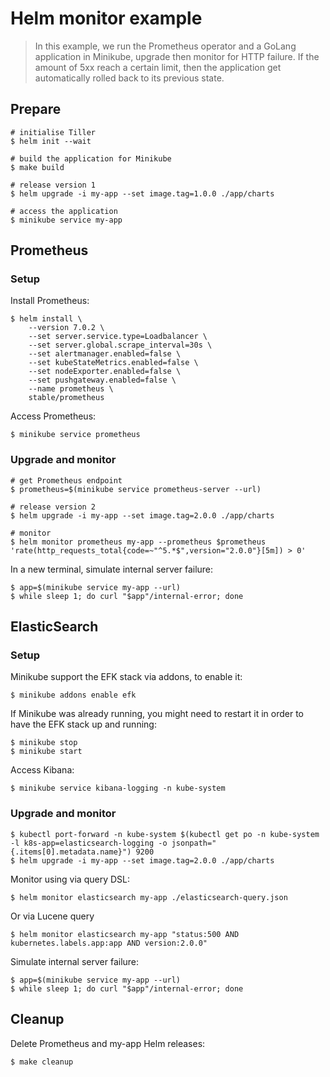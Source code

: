 Helm monitor example
====================

> In this example, we run the Prometheus operator and a GoLang application in
Minikube, upgrade then monitor for HTTP failure. If the amount of 5xx reach a
certain limit, then the application get automatically rolled back to its
previous state.


## Prepare

```
# initialise Tiller
$ helm init --wait

# build the application for Minikube
$ make build

# release version 1
$ helm upgrade -i my-app --set image.tag=1.0.0 ./app/charts

# access the application
$ minikube service my-app
```

## Prometheus

### Setup

Install Prometheus:

```
$ helm install \
    --version 7.0.2 \
    --set server.service.type=Loadbalancer \
    --set server.global.scrape_interval=30s \
    --set alertmanager.enabled=false \
    --set kubeStateMetrics.enabled=false \
    --set nodeExporter.enabled=false \
    --set pushgateway.enabled=false \
    --name prometheus \
    stable/prometheus
```

Access Prometheus:

```
$ minikube service prometheus
```

### Upgrade and monitor

```
# get Prometheus endpoint
$ prometheus=$(minikube service prometheus-server --url)

# release version 2
$ helm upgrade -i my-app --set image.tag=2.0.0 ./app/charts

# monitor
$ helm monitor prometheus my-app --prometheus $prometheus 'rate(http_requests_total{code=~"^5.*$",version="2.0.0"}[5m]) > 0'
```

In a new terminal, simulate internal server failure:

```
$ app=$(minikube service my-app --url)
$ while sleep 1; do curl "$app"/internal-error; done
```

## ElasticSearch

### Setup

Minikube support the EFK stack via addons, to enable it:

```
$ minikube addons enable efk
```

If Minikube was already running, you might need to restart it in order to have
the EFK stack up and running:

```
$ minikube stop
$ minikube start
```

Access Kibana:

```
$ minikube service kibana-logging -n kube-system
```

### Upgrade and monitor

```
$ kubectl port-forward -n kube-system $(kubectl get po -n kube-system -l k8s-app=elasticsearch-logging -o jsonpath="{.items[0].metadata.name}") 9200
$ helm upgrade -i my-app --set image.tag=2.0.0 ./app/charts
```

Monitor using via query DSL:

```
$ helm monitor elasticsearch my-app ./elasticsearch-query.json
```

Or via Lucene query

```
$ helm monitor elasticsearch my-app "status:500 AND kubernetes.labels.app:app AND version:2.0.0"
```

Simulate internal server failure:

```
$ app=$(minikube service my-app --url)
$ while sleep 1; do curl "$app"/internal-error; done
```


## Cleanup

Delete Prometheus and my-app Helm releases:

```
$ make cleanup
```
